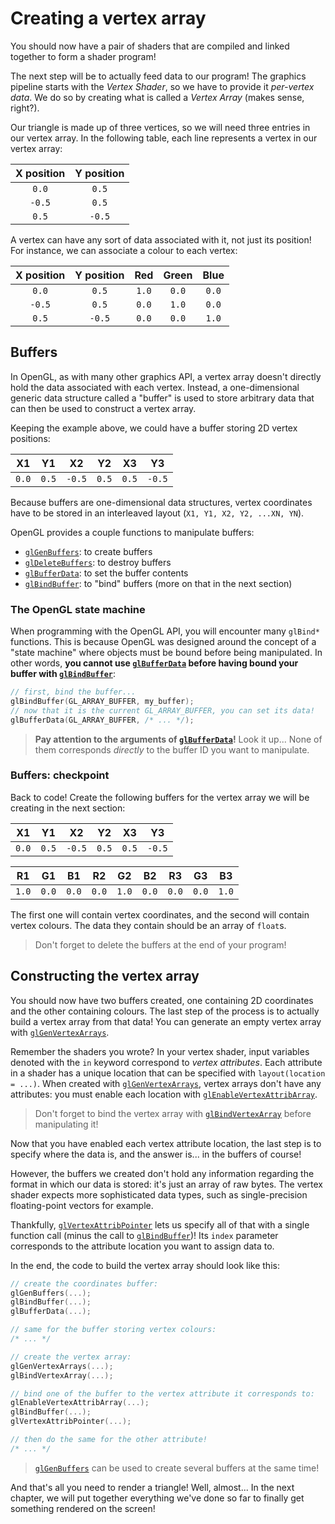 # Creating a vertex array

You should now have a pair of shaders that are compiled and linked together to
form a shader program!

The next step will be to actually feed data to our program! The graphics
pipeline starts with the _Vertex Shader_, so we have to provide it _per-vertex
data_. We do so by creating what is called a _Vertex Array_ (makes sense,
right?).

Our triangle is made up of three vertices, so we will need three entries in our
vertex array. In the following table, each line represents a vertex in our
vertex array:

| X position | Y position |
| :--------: | :--------: |
|   `0.0`    |   `0.5`    |
|   `-0.5`   |   `0.5`    |
|   `0.5`    |   `-0.5`   |

A vertex can have any sort of data associated with it, not just its position!
For instance, we can associate a colour to each vertex:

| X position | Y position |  Red  | Green | Blue  |
| :--------: | :--------: | :---: | :---: | :---: |
|   `0.0`    |   `0.5`    | `1.0` | `0.0` | `0.0` |
|   `-0.5`   |   `0.5`    | `0.0` | `1.0` | `0.0` |
|   `0.5`    |   `-0.5`   | `0.0` | `0.0` | `1.0` |

## Buffers

In OpenGL, as with many other graphics API, a vertex array doesn't directly hold
the data associated with each vertex. Instead, a one-dimensional generic data
structure called a "buffer" is used to store arbitrary data that can then be
used to construct a vertex array.

Keeping the example above, we could have a buffer storing 2D vertex positions:

|  X1   |  Y1   |   X2   |  Y2   |  X3   |   Y3   |
| :---: | :---: | :----: | :---: | :---: | :----: |
| `0.0` | `0.5` | `-0.5` | `0.5` | `0.5` | `-0.5` |

Because buffers are one-dimensional data structures, vertex coordinates have to
be stored in an interleaved layout (`X1, Y1, X2, Y2, ...XN, YN`).

OpenGL provides a couple functions to manipulate buffers:

- [`glGenBuffers`]: to create buffers
- [`glDeleteBuffers`]: to destroy buffers
- [`glBufferData`]: to set the buffer contents
- [`glBindBuffer`]: to "bind" buffers (more on that in the next section)

### The OpenGL state machine

When programming with the OpenGL API, you will encounter many `glBind*`
functions. This is because OpenGL was designed around the concept of a "state
machine" where objects must be bound before being manipulated. In other words,
**you cannot use [`glBufferData`] before having bound your buffer with
[`glBindBuffer`]**:

```c
// first, bind the buffer...
glBindBuffer(GL_ARRAY_BUFFER, my_buffer);
// now that it is the current GL_ARRAY_BUFFER, you can set its data!
glBufferData(GL_ARRAY_BUFFER, /* ... */);
```

> **Pay attention to the arguments of [`glBufferData`]!** Look it up... None of
> them corresponds _directly_ to the buffer ID you want to manipulate.

### Buffers: checkpoint

Back to code! Create the following buffers for the vertex array we will be
creating in the next section:

|  X1   |  Y1   |   X2   |  Y2   |  X3   |   Y3   |
| :---: | :---: | :----: | :---: | :---: | :----: |
| `0.0` | `0.5` | `-0.5` | `0.5` | `0.5` | `-0.5` |

|  R1   |  G1   |  B1   |  R2   |  G2   |  B2   |  R3   |  G3   |  B3   |
| :---: | :---: | :---: | :---: | :---: | :---: | :---: | :---: | :---: |
| `1.0` | `0.0` | `0.0` | `0.0` | `1.0` | `0.0` | `0.0` | `0.0` | `1.0` |

The first one will contain vertex coordinates, and the second will contain
vertex colours. The data they contain should be an array of `float`s.

> Don't forget to delete the buffers at the end of your program!

## Constructing the vertex array

You should now have two buffers created, one containing 2D coordinates and the
other containing colours. The last step of the process is to actually build a
vertex array from that data! You can generate an empty vertex array with
[`glGenVertexArrays`].

Remember the shaders you wrote? In your vertex shader, input variables denoted
with the `in` keyword correspond to _vertex attributes_. Each attribute in a
shader has a unique location that can be specified with
`layout(location = ...)`. When created with [`glGenVertexArrays`], vertex arrays
don't have any attributes: you must enable each location with
[`glEnableVertexAttribArray`].

> Don't forget to bind the vertex array with [`glBindVertexArray`] before
> manipulating it!

Now that you have enabled each vertex attribute location, the last step is to
specify where the data is, and the answer is... in the buffers of course!

However, the buffers we created don't hold any information regarding the format
in which our data is stored: it's just an array of raw bytes. The vertex shader
expects more sophisticated data types, such as single-precision floating-point
vectors for example.

Thankfully, [`glVertexAttribPointer`] lets us specify all of that with a single
function call (minus the call to [`glBindBuffer`])! Its `index` parameter
corresponds to the attribute location you want to assign data to.

In the end, the code to build the vertex array should look like this:

```c
// create the coordinates buffer:
glGenBuffers(...);
glBindBuffer(...);
glBufferData(...);

// same for the buffer storing vertex colours:
/* ... */

// create the vertex array:
glGenVertexArrays(...);
glBindVertexArray(...);

// bind one of the buffer to the vertex attribute it corresponds to:
glEnableVertexAttribArray(...);
glBindBuffer(...);
glVertexAttribPointer(...);

// then do the same for the other attribute!
/* ... */
```

> [`glGenBuffers`] can be used to create several buffers at the same time!

And that's all you need to render a triangle! Well, almost... In the next
chapter, we will put together everything we've done so far to finally get
something rendered on the screen!

[`glgenbuffers`]:
  https://www.khronos.org/registry/OpenGL-Refpages/gl4/html/glGenBuffers.xhtml
[`gldeletebuffers`]:
  https://www.khronos.org/registry/OpenGL-Refpages/gl4/html/glDeleteBuffers.xhtml
[`glbufferdata`]:
  https://www.khronos.org/registry/OpenGL-Refpages/gl4/html/glBufferData.xhtml
[`glbindbuffer`]:
  https://www.khronos.org/registry/OpenGL-Refpages/gl4/html/glBindBuffer.xhtml
[`glgenvertexarrays`]:
  https://www.khronos.org/registry/OpenGL-Refpages/gl4/html/glGenVertexArrays.xhtml
[`glenablevertexattribarray`]:
  https://www.khronos.org/registry/OpenGL-Refpages/gl4/html/glEnableVertexAttribArray.xhtml
[`glbindvertexarray`]:
  https://www.khronos.org/registry/OpenGL-Refpages/gl4/html/glBindVertexArray.xhtml
[`glvertexattribpointer`]:
  https://www.khronos.org/registry/OpenGL-Refpages/gl4/html/glVertexAttribPointer.xhtml
